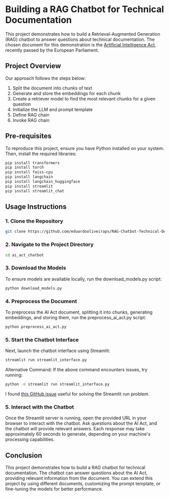 # Building a RAG Chatbot for Technical Documentation

This project demonstrates how to build a Retrieval-Augmented Generation (RAG) chatbot to answer questions about technical documentation. The chosen document for this demonstration is the [Artificial Intelligence Act](https://www.europarl.europa.eu/doceo/document/TA-9-2024-0138_EN.pdf), recently passed by the European Parliament.

## Project Overview

Our approach follows the steps below:
1. Split the document into chunks of text
2. Generate and store the embeddings for each chunk
3. Create a retriever model to find the most relevant chunks for a given question
4. Initialize the LLM and prompt template
5. Define RAG chain
5. Invoke RAG chain

## Pre-requisites

To reproduce this project, ensure you have Python installed on your system. Then, install the required libraries:

```bash
pip install transformers
pip install torch
pip install faiss-cpu
pip install langchain
pip install langchain_huggingface
pip install streamlit
pip install streamlit_chat
```

## Usage Instructions

### 1. Clone the Repository

```bash
git clone https://github.com/eduardooliveiraps/RAG-Chatbot-Technical-Docs.git 
```

### 2. Navigate to the Project Directory

```bash
cd ai_act_chatbot
```

### 3. Download the Models

To ensure models are available locally, run the download_models.py script:

```bash
python download_models.py
```

### 4. Preprocess the Document

To preprocess the AI Act document, splitting it into chunks, generating embeddings, and storing them, run the preprocess_ai_act.py script:

```bash
python preprocess_ai_act.py
```

### 5. Start the Chatbot Interface

Next, launch the chatbot interface using Streamlit:

```bash
streamlit run streamlit_interface.py
```

Alternative Command: If the above command encounters issues, try running:

```bash
python -m streamlit run streamlit_interface.py
```

I found [this GitHub issue](https://github.com/charann29/opensource/issues/356) useful for solving the Streamlit run problem.

### 5. Interact with the Chatbot

Once the Streamlit server is running, open the provided URL in your browser to interact with the chatbot. Ask questions about the AI Act, and the chatbot will provide relevant answers. Each response may take approximately 60 seconds to generate, depending on your machine's processing capabilities.

## Conclusion

This project demonstrates how to build a RAG chatbot for technical documentation. The chatbot can answer questions about the AI Act, providing relevant information from the document. You can extend this project by using different documents, customizing the prompt template, or fine-tuning the models for better performance.

